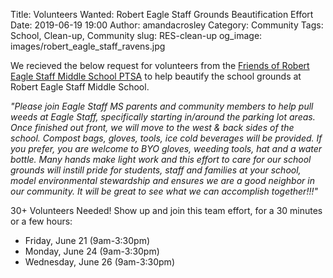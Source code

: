 Title: Volunteers Wanted: Robert Eagle Staff Grounds Beautification Effort 
Date: 2019-06-19 19:00
Author: amandacrosley
Category: Community
Tags: School, Clean-up, Community
slug: RES-clean-up
og_image: images/robert_eagle_staff_ravens.jpg

We recieved the below request for volunteers from the [Friends of Robert Eagle Staff Middle School PTSA](https://www.facebook.com/groups/FriendsOfRobertEagleStaffMS/) to help beautify the school grounds at Robert Eagle Staff Middle School. 

<i> "Please join Eagle Staff MS parents and community members to help pull weeds at Eagle Staff, specifically starting in/around the parking lot areas.  Once finished out front, we will move to the west & back sides of the school. Compost bags, gloves, tools, ice cold beverages will be provided.  If you prefer, you are welcome to BYO gloves, weeding tools, hat and a  water bottle.  Many hands make light work and this effort to care for our school grounds will instill pride for students, staff and families at your school, model environmental stewardship and ensures we are a good neighbor in our community.  It will be great to see what we can accomplish together!!!" </i>

30+ Volunteers Needed! Show up and join this team effort, for a 30 minutes or a few hours: 

* Friday, June 21 (9am-3:30pm)
* Monday, June 24 (9am-3:30pm)
* Wednesday, June 26 (9am-3:30pm)
